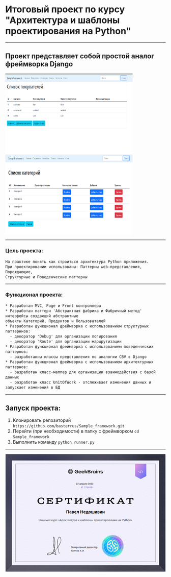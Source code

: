 # Итоговый проект по курсу "Архитектура и шаблоны проектирования на Python"
___
## Проект представляет собой простой аналог фреймворка Django
<img src="img/Screenshot_13.png" width="400" height="250"> <img src="img/Screenshot_14.png" width="400" height="250">
___
### Цель проекта: 
    На практике понять как строиться архитектура Python приложения. 
    При проектировании использованы: Паттерны web-представления, Порождающие, 
    Структурные и Поведенческие паттерны
___
### Функционал проекта:
    * Разработан MVC, Page и Front контроллеры
    * Разработан паттерн 'Абстрактная фабрика и Фабричный метод' интерфейсы создающий абстрактные 
    объекты Категорий, Продуктов и Пользователей
    * Разработан функционал фреймворка с использованием структурных паттерннов:
      - декоратор 'Debug' для организации логирования 
      - декоратор 'Route' для организации маршрутизации
    * Разработан функционал фреймворка с использованием поведенческих паттернов:
      - разработанны классы представления по аналогии CBV в Django
    * Разработан функционал фреймворка с использованием архитектурных паттернов:
      - разработан класс-маппер для организации взаимодействия с базой данных
      - разработан класс UnitOfWork - отслеживает изменения данных и запускает изменения в БД
___
## Запуск проекта:
1. Клонировать репозиторий `https://github.com/basterrus/Sample_framework.git` 
2. Перейти (при необходимости) в папку с фреймворком `cd Sample_framework`
3. Выполнить команду `python runner.py `
___
![img](img/Screenshot_10.png)
